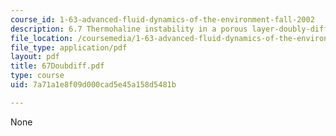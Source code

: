 ```yaml
---
course_id: 1-63-advanced-fluid-dynamics-of-the-environment-fall-2002
description: 6.7 Thermohaline instability in a porous layer-doubly-diffusive instability
file_location: /coursemedia/1-63-advanced-fluid-dynamics-of-the-environment-fall-2002/7a71a1e8f09d000cad5e45a158d5481b_67Doubdiff.pdf
file_type: application/pdf
layout: pdf
title: 67Doubdiff.pdf
type: course
uid: 7a71a1e8f09d000cad5e45a158d5481b

---
```

None